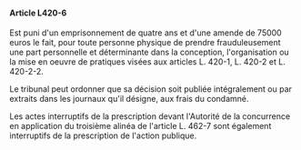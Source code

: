 #### Article L420-6

Est puni d'un emprisonnement de quatre ans et d'une amende de 75000 euros le fait, pour toute personne physique de prendre frauduleusement une part personnelle et déterminante dans la conception, l'organisation ou la mise en oeuvre de pratiques visées aux articles L. 420-1, L. 420-2 et L. 420-2-2.

Le tribunal peut ordonner que sa décision soit publiée intégralement ou par extraits dans les journaux qu'il désigne, aux frais du condamné.

Les actes interruptifs de la prescription devant l'Autorité de la concurrence en application du troisième alinéa de l'article L. 462-7 sont également interruptifs de la prescription de l'action publique.

